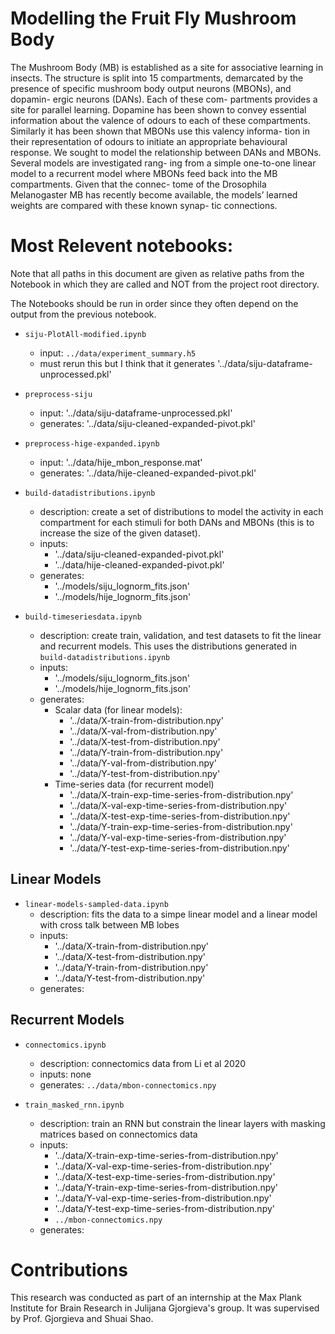 # Modelling the Fruit Fly Mushroom Body

The Mushroom Body (MB) is established as a site for associative learning in insects. The structure is split into 15 compartments, demarcated by the presence of specific mushroom body output neurons (MBONs), and dopamin- ergic neurons (DANs). Each of these com- partments provides a site for parallel learning. Dopamine has been shown to convey essential information about the valence of odours to each of these compartments. Similarly it has been shown that MBONs use this valency informa- tion in their representation of odours to initiate an appropriate behavioural response. We sought to model the relationship between DANs and MBONs. Several models are investigated rang- ing from a simple one-to-one linear model to a recurrent model where MBONs feed back into the MB compartments. Given that the connec- tome of the Drosophila Melanogaster MB has recently become available, the models’ learned weights are compared with these known synap- tic connections.

# Most Relevent notebooks:

Note that all paths in this document are given as relative paths from the Notebook in which they are called and NOT from the project root directory.

The Notebooks should be run in order since they often depend on the output from the previous notebook.

- `siju-PlotAll-modified.ipynb`
    - input: `../data/experiment_summary.h5`
    - must rerun this but I think that it generates '../data/siju-dataframe-unprocessed.pkl'

- `preprocess-siju`
    - input: '../data/siju-dataframe-unprocessed.pkl'
    - generates: '../data/siju-cleaned-expanded-pivot.pkl'
    
- `preprocess-hige-expanded.ipynb`
    - input: '../data/hije_mbon_response.mat'
    - generates: '../data/hije-cleaned-expanded-pivot.pkl'

- `build-datadistributions.ipynb`
    - description: create a set of distributions to model the activity in each compartment for each stimuli for both DANs and MBONs (this is to increase the size of the given dataset).
    - inputs:
        - '../data/siju-cleaned-expanded-pivot.pkl'
        - '../data/hije-cleaned-expanded-pivot.pkl'
    - generates: 
        - '../models/siju_lognorm_fits.json'
        - '../models/hije_lognorm_fits.json'

- `build-timeseriesdata.ipynb`
    - description: create train, validation, and test datasets to fit the linear and recurrent models. This uses the distributions generated in `build-datadistributions.ipynb`
    - inputs:
        - '../models/siju_lognorm_fits.json'
        - '../models/hije_lognorm_fits.json'
    - generates:
        - Scalar data (for linear models):
            - '../data/X-train-from-distribution.npy'
            - '../data/X-val-from-distribution.npy'
            - '../data/X-test-from-distribution.npy'
            - '../data/Y-train-from-distribution.npy'
            - '../data/Y-val-from-distribution.npy'
            - '../data/Y-test-from-distribution.npy'
        - Time-series data (for recurrent model)
            - '../data/X-train-exp-time-series-from-distribution.npy'
            - '../data/X-val-exp-time-series-from-distribution.npy'
            - '../data/X-test-exp-time-series-from-distribution.npy'            
            - '../data/Y-train-exp-time-series-from-distribution.npy'
            - '../data/Y-val-exp-time-series-from-distribution.npy'
            - '../data/Y-test-exp-time-series-from-distribution.npy'
        

## Linear Models
- `linear-models-sampled-data.ipynb`
    - description: fits the data to a simpe linear model and a linear model with cross talk between MB lobes
    - inputs:
        - '../data/X-train-from-distribution.npy'
        - '../data/X-test-from-distribution.npy'            
        - '../data/Y-train-from-distribution.npy'
        - '../data/Y-test-from-distribution.npy'
    - generates:

## Recurrent Models
- `connectomics.ipynb`
    - description: connectomics data from Li et al 2020
    - inputs: none
    - generates: `../data/mbon-connectomics.npy`


- `train_masked_rnn.ipynb`
    - description: train an RNN but constrain the linear layers with masking matrices based on connectomics data
    - inputs: 
        - '../data/X-train-exp-time-series-from-distribution.npy'
        - '../data/X-val-exp-time-series-from-distribution.npy'
        - '../data/X-test-exp-time-series-from-distribution.npy'            
        - '../data/Y-train-exp-time-series-from-distribution.npy'
        - '../data/Y-val-exp-time-series-from-distribution.npy'
        - '../data/Y-test-exp-time-series-from-distribution.npy'
        - `../mbon-connectomics.npy`
    - generates:

# Contributions

This research was conducted as part of an internship at the Max Plank Institute for Brain Research in Julijana Gjorgieva's group. It was supervised by Prof. Gjorgieva and Shuai Shao.
